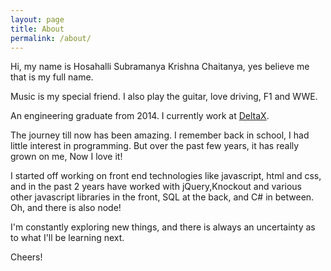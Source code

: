 ```yaml
---
layout: page
title: About
permalink: /about/
---
```


Hi, my name is Hosahalli Subramanya Krishna Chaitanya, yes believe me that is my full name.

Music is my special friend. 
I also play the guitar, love driving, F1 and WWE.

An engineering graduate from 2014. 
I currently work at [DeltaX](http://www.deltax.com).

The journey till now has been amazing. 
I remember back in school, I had little interest in programming. But over the past few years, it has really grown on me,
Now I love it!

I started off working on front end technologies like javascript, html and css, and in the past 2 years have worked with jQuery,Knockout and various other javascript libraries in the front, SQL at the back, and C# in between. Oh, and there is also node!

I'm constantly exploring new things, and there is always an uncertainty as to what I'll be learning next.

Cheers!